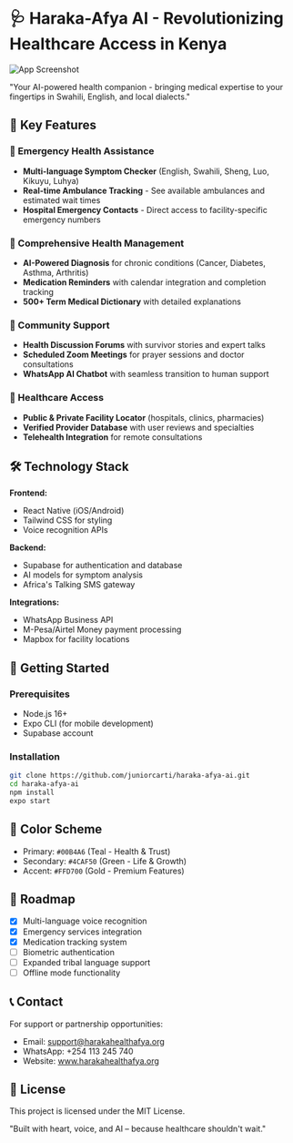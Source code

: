 
# 🩺 Haraka-Afya AI - Revolutionizing Healthcare Access in Kenya

![App Screenshot](https://via.placeholder.com/800x400/00B4A6/FFFFFF?text=Haraka-Afya+AI+Screenshot)

"Your AI-powered health companion - bringing medical expertise to your fingertips in Swahili, English, and local dialects."

## 🌟 Key Features

### 🚨 Emergency Health Assistance
- **Multi-language Symptom Checker** (English, Swahili, Sheng, Luo, Kikuyu, Luhya)
- **Real-time Ambulance Tracking** - See available ambulances and estimated wait times
- **Hospital Emergency Contacts** - Direct access to facility-specific emergency numbers

### 💊 Comprehensive Health Management
- **AI-Powered Diagnosis** for chronic conditions (Cancer, Diabetes, Asthma, Arthritis)
- **Medication Reminders** with calendar integration and completion tracking
- **500+ Term Medical Dictionary** with detailed explanations

### 🤝 Community Support
- **Health Discussion Forums** with survivor stories and expert talks
- **Scheduled Zoom Meetings** for prayer sessions and doctor consultations
- **WhatsApp AI Chatbot** with seamless transition to human support

### 🏥 Healthcare Access
- **Public & Private Facility Locator** (hospitals, clinics, pharmacies)
- **Verified Provider Database** with user reviews and specialties
- **Telehealth Integration** for remote consultations

## 🛠️ Technology Stack

**Frontend:**
- React Native (iOS/Android)
- Tailwind CSS for styling
- Voice recognition APIs

**Backend:**
- Supabase for authentication and database
- AI models for symptom analysis
- Africa's Talking SMS gateway

**Integrations:**
- WhatsApp Business API
- M-Pesa/Airtel Money payment processing
- Mapbox for facility locations

## 📲 Getting Started

### Prerequisites
- Node.js 16+
- Expo CLI (for mobile development)
- Supabase account

### Installation
```bash
git clone https://github.com/juniorcarti/haraka-afya-ai.git
cd haraka-afya-ai
npm install
expo start
```

## 🌈 Color Scheme
- Primary: `#00B4A6` (Teal - Health & Trust)
- Secondary: `#4CAF50` (Green - Life & Growth)
- Accent: `#FFD700` (Gold - Premium Features)

## 📅 Roadmap
- [x] Multi-language voice recognition
- [x] Emergency services integration
- [x] Medication tracking system
- [ ] Biometric authentication
- [ ] Expanded tribal language support
- [ ] Offline mode functionality

## 📞 Contact
For support or partnership opportunities:
- Email: support@harakahealthafya.org
- WhatsApp: +254 113 245 740
- Website: www.harakahealthafya.org

## 📜 License
This project is licensed under the MIT License.

"Built with heart, voice, and AI – because healthcare shouldn't wait."
